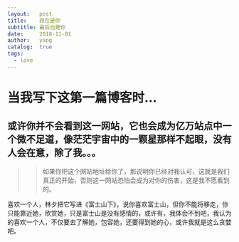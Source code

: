 ```yaml
---
layout:   post
title:    现在是你
subtitle: 最后也是你
date:     2018-11-01
author:   yang
catalog:  true
tags:
  - love
---
```

# 当我写下这第一篇博客时...
## 或许你并不会看到这一网站，它也会成为亿万站点中一个微不足道，像茫茫宇宙中的一颗星那样不起眼，没有人会在意，除了我。。。
>> 如果你把这个网站地址给你了，那说明你已经对我认可，这就是我们真正的开始，否则这一网站恐怕会成为对你的伤害，这是我不愿看到的。

喜欢一个人，林夕把它写进《富士山下》，说你喜欢富士山，但你不能将移走，你只能靠近她，欣赏她，只是富士山是没有感情的，或许有，我体会不到吧，我认为的喜欢一个人，不仅要去了解她，包容她，还要得到她的心，或许我就是这么贪婪吧。
